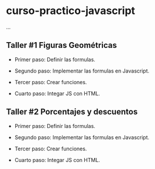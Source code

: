 # curso-practico-javascript

...

## Taller #1 Figuras Geométricas

- Primer paso: Definir las formulas.

- Segundo paso: Implementar las formulas en Javascript.

- Tercer paso: Crear funciones.

- Cuarto paso: Integar JS con HTML.

## Taller #2 Porcentajes y descuentos

- Primer paso: Definir las formulas.

- Segundo paso: Implementar las formulas en Javascript.

- Tercer paso: Crear funciones.

- Cuarto paso: Integar JS con HTML.